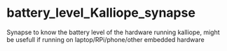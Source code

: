 # battery_level_Kalliope_synapse
Synapse to know the battery level of the hardware running kalliope, might be usefull if running on laptop/RPi/phone/other embedded hardware
